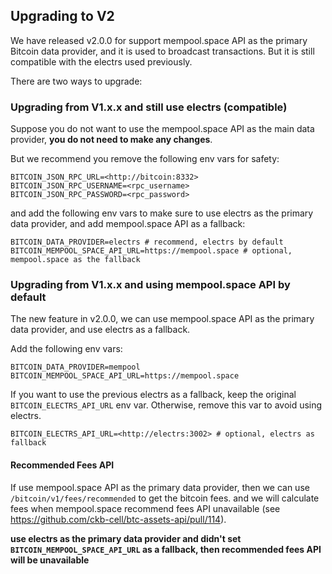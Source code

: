 ## Upgrading to V2

We have released v2.0.0 for support mempool.space API as the primary Bitcoin data provider, and it is used to broadcast transactions. But it is still compatible with the electrs used previously. 

There are two ways to upgrade: 

### Upgrading from V1.x.x and still use electrs (**compatible**)
Suppose you do not want to use the mempool.space API as the main data provider, **you do not need to make any changes**. 

But we recommend you remove the following env vars for safety:

```env
BITCOIN_JSON_RPC_URL=<http://bitcoin:8332>
BITCOIN_JSON_RPC_USERNAME=<rpc_username>
BITCOIN_JSON_RPC_PASSWORD=<rpc_password>
```

and add the following env vars to make sure to use electrs as the primary data provider, and add mempool.space API as a fallback:

```env
BITCOIN_DATA_PROVIDER=electrs # recommend, electrs by default
BITCOIN_MEMPOOL_SPACE_API_URL=https://mempool.space # optional, mempool.space as the fallback
```

### Upgrading from V1.x.x and using mempool.space API by default
The new feature in v2.0.0, we can use mempool.space API as the primary data provider, and use electrs as a fallback.

Add the following env vars:

```env
BITCOIN_DATA_PROVIDER=mempool 
BITCOIN_MEMPOOL_SPACE_API_URL=https://mempool.space
```

If you want to use the previous electrs as a fallback, keep the original `BITCOIN_ELECTRS_API_URL` env var. Otherwise, remove this var to avoid using electrs.

```env
BITCOIN_ELECTRS_API_URL=<http://electrs:3002> # optional, electrs as fallback
```

#### Recommended Fees API
If use mempool.space API as the primary data provider, then we can use `/bitcoin/v1/fees/recommended` to get the bitcoin fees. and we will calculate fees when mempool.space recommend fees API unavailable (see https://github.com/ckb-cell/btc-assets-api/pull/114).

**use electrs as the primary data provider and didn't set `BITCOIN_MEMPOOL_SPACE_API_URL` as a fallback, then recommended fees API will be unavailable**

